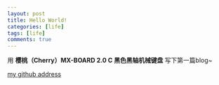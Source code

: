 ```yaml
---
layout: post
title: Hello World!
categories: [life]
tags: [life]
comments: true
---
```


用 **樱桃（Cherry）MX-BOARD 2.0 C 黑色黑轴机械键盘** 写下第一篇blog~

<a class="btn btn-default" href="https://github.com/Yuliang-Lee">my github address</a>
